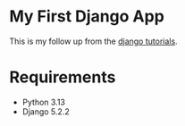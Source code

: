 # My First Django App

This is my follow up from the [django tutorials](https://docs.djangoproject.com/en/5.2/intro/).

 # Requirements
* Python 3.13
* Django 5.2.2
